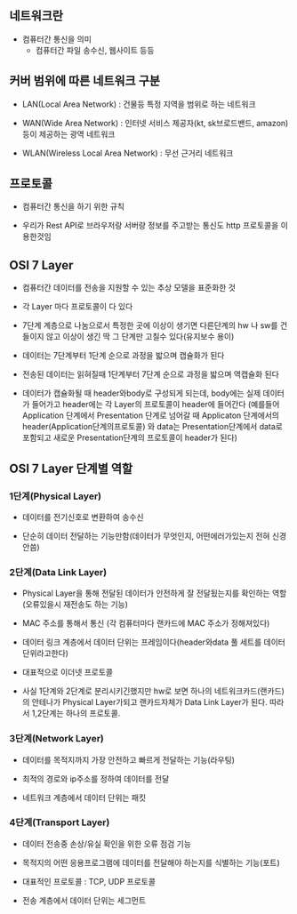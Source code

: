 ## 네트워크란

- 컴퓨터간 통신을 의미
    - 컴퓨터간 파일 송수신, 웹사이트 등등

## 커버 범위에 따른 네트워크 구분

- LAN(Local Area Network) : 건물등 특정 지역을 범위로 하는 네트워크

- WAN(Wide Area Network) : 인터넷 서비스 제공자(kt, sk브로드밴드, amazon)등이 제공하는 광역 네트워크

- WLAN(Wireless Local Area Network) : 무선 근거리 네트워크

## 프로토콜

- 컴퓨터간 통신을 하기 위한 규칙

- 우리가 Rest API로 브라우저랑 서버랑 정보를 주고받는 통신도 http 프로토콜을 이용한것임

## OSI 7 Layer

- 컴퓨터간 데이터를 전송을 지원할 수 있는 추상 모델을 표준화한 것

- 각 Layer 마다 프로토콜이 다 있다

- 7단계 계층으로 나눔으로서 특정한 곳에 이상이 생기면 다른단계의 hw 나 sw를 건들이지 않고 이상이 생긴 딱 그 단계만 고칠수 있다(유지보수 용이)

- 데이터는 7단계부터 1단계 순으로 과정을 밟으며 캡슐화가 된다

- 전송된 데이터는 읽혀질때 1단계부터 7단계 순으로 과정을 밟으며 역캡슐화 된다

- 데이터가 캡슐화될 때 header와body로 구성되게 되는데, body에는 실제 데이터가 들어가고 header에는 각 Layer의 프로토콜이 header에 들어간다 (예를들어 Application 단계에서 Presentation 단계로 넘어갈 때 Applicaton 단계에서의 header(Application단계의프로토콜) 와 data는 Presentation단계에서 data로 포함되고 새로운 Presentation단계의 프로토콜이 header가 된다)

## OSI 7 Layer 단계별 역할

### 1단계(Physical Layer)

- 데이터를 전기신호로 변환하여 송수신

- 단순히 데이터 전달하는 기능만함(데이터가 무엇인지, 어떤에러가있는지 전혀 신경 안씀)

### 2단계(Data Link Layer)

- Physical Layer을 통해 전달된 데이터가 안전하게 잘 전달됬는지를 확인하는 역할(오류있을시 재전송도 하는 기능)

- MAC 주소를 통해서 통신 (각 컴퓨터마다 랜카드에 MAC 주소가 정해져있다)

- 데이터 링크 계층에서 데이터 단위는 프레임이다(header와data 풀 세트를 데이터 단위라고한다)

- 대표적으로 이더넷 프로토콜
 
* 사실 1단계와 2단계로 분리시키긴했지만 hw로 보면 하나의 네트워크카드(랜카드)의 안테나가 Physical Layer가되고 랜카드자체가 Data Link Layer가 된다. 따라서 1,2단계는 하나의 프로토콜.

### 3단계(Network Layer)

- 데이터를 목적지까지 가장 안전하고 빠르게 전달하는 기능(라우팅)

- 최적의 경로와 ip주소를 정하여 데이터를 전달

- 네트워크 계층에서 데이터 단위는 패킷

### 4단계(Transport Layer)

- 데이터 전송중 손상/유실 확인을 위한 오류 점검 기능

- 목적지의 어떤 응용프로그램에 데이터를 전달해야 하는지를 식별하는 기능(포트)

- 대표적인 프로토콜 : TCP, UDP 프로토콜

- 전송 계층에서 데이터 단위는 세그먼트
